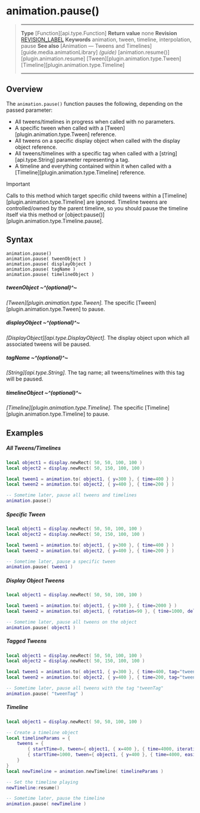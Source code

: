 # animation.pause()

> --------------------- ------------------------------------------------------------------------------------------
> __Type__              [Function][api.type.Function]
> __Return value__      none
> __Revision__          [REVISION_LABEL](REVISION_URL)
> __Keywords__          animation, tween, timeline, interpolation, pause
> __See also__			[Animation &mdash; Tweens and Timelines][guide.media.animationLibrary] _(guide)_
>						[animation.resume()][plugin.animation.resume]
>						[Tween][plugin.animation.type.Tween]
>						[Timeline][plugin.animation.type.Timeline]
> --------------------- ------------------------------------------------------------------------------------------

## Overview

The `animation.pause()` function pauses the following, depending on the passed parameter:

* All tweens/timelines in progress when called with no parameters.
* A specific tween when called with a [Tween][plugin.animation.type.Tween] reference.
* All tweens on a specific display object when called with the display object reference.
* All tweens/timelines with a specific tag when called with a [string][api.type.String] parameter representing a tag.
* A timeline and everything contained within it when called with a [Timeline][plugin.animation.type.Timeline] reference.

<div class="guide-notebox-imp">
<div class="notebox-title-imp">Important</div>

Calls to this method which target specific child tweens within a [Timeline][plugin.animation.type.Timeline] are ignored. Timeline tweens are controlled/owned by the parent timeline, so you should pause the timeline itself via this method or [object:pause()][plugin.animation.type.Timeline.pause].

</div>


## Syntax

	animation.pause()
	animation.pause( tweenObject )
	animation.pause( displayObject )
	animation.pause( tagName )
	animation.pause( timelineObject )

##### tweenObject ~^(optional)^~
_[Tween][plugin.animation.type.Tween]._ The specific [Tween][plugin.animation.type.Tween] to pause.

##### displayObject ~^(optional)^~
_[DisplayObject][api.type.DisplayObject]._ The display object upon which all associated tweens will be paused.

##### tagName ~^(optional)^~
_[String][api.type.String]._ The tag name; all tweens/timelines with this tag will be paused.

##### timelineObject ~^(optional)^~
_[Timeline][plugin.animation.type.Timeline]._ The specific [Timeline][plugin.animation.type.Timeline] to pause.


## Examples

##### All Tweens/Timelines

``````lua
local object1 = display.newRect( 50, 50, 100, 100 )
local object2 = display.newRect( 50, 150, 100, 100 )

local tween1 = animation.to( object1, { y=300 }, { time=400 } )
local tween2 = animation.to( object2, { y=400 }, { time=200 } )

-- Sometime later, pause all tweens and timelines
animation.pause()
``````

##### Specific Tween

``````lua
local object1 = display.newRect( 50, 50, 100, 100 )
local object2 = display.newRect( 50, 150, 100, 100 )

local tween1 = animation.to( object1, { y=300 }, { time=400 } )
local tween2 = animation.to( object2, { y=400 }, { time=200 } )

-- Sometime later, pause a specific tween
animation.pause( tween1 )
``````

##### Display Object Tweens

``````lua
local object1 = display.newRect( 50, 50, 100, 100 )

local tween1 = animation.to( object1, { y=300 }, { time=2000 } )
local tween2 = animation.to( object1, { rotation=90 }, { time=1000, delay=1000 } )

-- Sometime later, pause all tweens on the object
animation.pause( object1 )
``````

##### Tagged Tweens

``````lua
local object1 = display.newRect( 50, 50, 100, 100 )
local object2 = display.newRect( 50, 150, 100, 100 )

local tween1 = animation.to( object1, { y=300 }, { time=400, tag="tweenTag" } )
local tween2 = animation.to( object2, { y=400 }, { time=200, tag="tweenTag" } )

-- Sometime later, pause all tweens with the tag "tweenTag"
animation.pause( "tweenTag" )
``````

##### Timeline

``````lua
local object1 = display.newRect( 50, 50, 100, 100 )

-- Create a timeline object
local timelineParams = {
	tweens = {
		{ startTime=0, tween={ object1, { x=400 }, { time=4000, iterations=5 } } },
		{ startTime=1000, tween={ object1, { y=400 }, { time=4000, easing=easing.outQuad } } }
	}
}
local newTimeline = animation.newTimeline( timelineParams )

-- Set the timeline playing
newTimeline:resume()

-- Sometime later, pause the timeline
animation.pause( newTimeline )
``````
